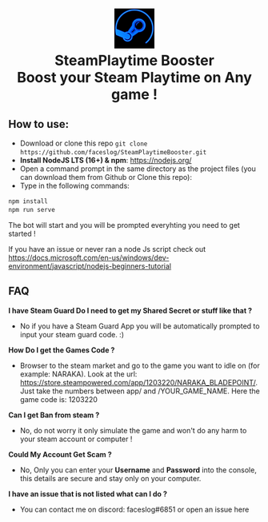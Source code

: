 <h1 align="center">
  <img  src="img/steam-logo.png" height="80" width="80" />
  <br/>
   SteamPlaytime Booster
  <br/>
  Boost your Steam Playtime on Any game !
</h1>

## How to use:

- Download or clone this repo `git clone https://github.com/faceslog/SteamPlaytimeBooster.git`
- **Install NodeJS LTS (16+) & npm**: <https://nodejs.org/>
- Open a command prompt in the same directory as the project files (you can download them from Github or Clone this repo):
- Type in the following commands:
```sh
npm install 
npm run serve
```
The bot will start and you will be prompted everyhting you need to get started !

If you have an issue or never ran a node Js script check out <https://docs.microsoft.com/en-us/windows/dev-environment/javascript/nodejs-beginners-tutorial>


## FAQ

**I have Steam Guard Do I need to get my Shared Secret or stuff like that ?**
- No if you have a Steam Guard App you will be automatically prompted to input your steam guard code. :)

**How Do I get the Games Code ?**
- Browser to the steam market and go to the game you want to idle on (for example: NARAKA). Look at the url: <https://store.steampowered.com/app/1203220/NARAKA_BLADEPOINT/>. Just take the numbers between app/ and /YOUR_GAME_NAME. Here the game code is: 1203220

**Can I get Ban from steam ?**
- No, do not worry it only simulate the game and won't do any harm to your steam account or computer  !

**Could My Account Get Scam ?**
- No, Only you can enter your **Username** and **Password** into the console, this details are secure and stay only on your computer.

**I have an issue that is not listed what can I do ?**
- You can contact me on discord: faceslog#6851 or open an issue here
